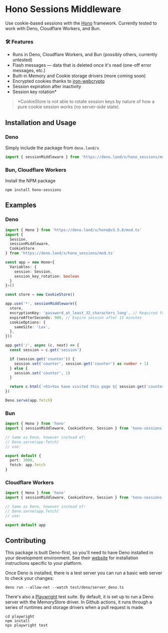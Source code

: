 # Hono Sessions Middleware
Use cookie-based sessions with the [Hono](https://hono.dev/) framework. Currently tested to work with Deno, Cloudflare Workers, and Bun.

### 🛠️ Features
- Runs in Deno, Cloudflare Workers, and Bun (possibly others, currently untested)
- Flash messages — data that is deleted once it's read (one-off error messages, etc.)
- Built-in Memory and Cookie storage drivers (more coming soon)
- Encrypted cookies thanks to [iron-webcrypto](https://github.com/brc-dd/iron-webcrypto)
- Session expiration after inactivity
- Session key rotation* 

> *CookieStore is not able to rotate session keys by nature of how a pure cookie session works (no server-side state).

## Installation and Usage

### Deno

Simply include the package from `deno.land/x`

```ts
import { sessionMiddleware } from 'https://deno.land/x/hono_sessions/mod.ts'
```

### Bun, Cloudflare Workers

Install the NPM package
```
npm install hono-sessions
```

## Examples

### Deno
```ts
import { Hono } from 'https://deno.land/x/hono@v3.5.8/mod.ts'
import { 
  Session,
  sessionMiddleware, 
  CookieStore 
} from 'https://deno.land/x/hono_sessions/mod.ts'

const app = new Hono<{
  Variables: {
    session: Session,
    session_key_rotation: boolean
  }
}>()

const store = new CookieStore()

app.use('*', sessionMiddleware({
  store,
  encryptionKey: 'password_at_least_32_characters_long', // Required for CookieStore, recommended for others
  expireAfterSeconds: 900, // Expire session after 15 minutes
  cookieOptions: {
    sameSite: 'Lax',
  },
}))

app.get('/', async (c, next) => {
  const session = c.get('session')

  if (session.get('counter')) {
    session.set('counter', session.get('counter') as number + 1)
  } else {
    session.set('counter', 1)
  }

  return c.html(`<h1>You have visited this page ${ session.get('counter') } times</h1>`)
})

Deno.serve(app.fetch)
```

### Bun

```ts
import { Hono } from 'hono'
import { sessionMiddleware, CookieStore, Session } from 'hono-sessions'

// Same as Deno, however instead of:
// Deno.serve(app.fetch)
// use:

export default {
  port: 3000,
  fetch: app.fetch
}
```

### Cloudflare Workers

```ts
import { Hono } from 'hono'
import { sessionMiddleware, CookieStore, Session } from 'hono-sessions'

// Same as Deno, however instead of:
// Deno.serve(app.fetch)
// use:

export default app
```

## Contributing

This package is built Deno-first, so you'll need to have Deno installed in your development environment. See their [website](https://deno.com/) for installation instructions specific to your platform.

Once Deno is installed, there is a test server you can run a basic web server to check your changes:

```
deno run --allow-net --watch test/deno/server_deno.ts
```

There's also a [Playwright](https://playwright.dev/) test suite. By default, it is set up to run a Deno server with the MemoryStore driver. In Github actions, it runs through a series of runtimes and storage drivers when a pull request is made.

```
cd playwright
npm install
npx playwright test
```